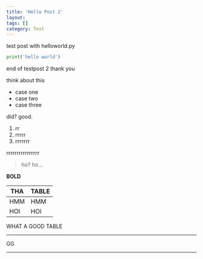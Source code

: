 ```yaml
---
title: 'Hello Post 2'
layout: 
tags: []
category: Test
---
```

test post with helloworld.py

```python
print('hello world')
```

end of testpost 2 thank you

think about this

- case one
- case two
- case three

did? good.

1. rr
2. rrrrr
3. rrrrrrr

rrrrrrrrrrrrrrrr

> ho? ho...

**BOLD**

| THA | TABLE |
| ------------ | ------------ |
| HMM | HMM |
| HOI | HOI |

WHAT A GOOD TABLE


------------

GG

------------




